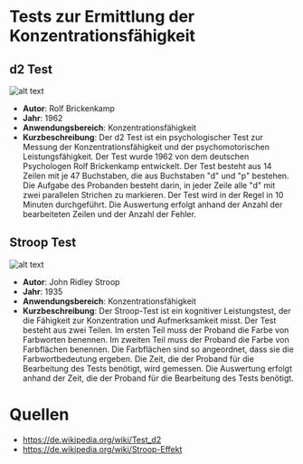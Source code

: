 # Tests zur Ermittlung der Konzentrationsfähigkeit

## d2 Test
![alt text](https://upload.wikimedia.org/wikipedia/commons/a/af/D2-Test.jpg)

- **Autor**: Rolf Brickenkamp
- **Jahr**: 1962
- **Anwendungsbereich**: Konzentrationsfähigkeit
- **Kurzbeschreibung**: Der d2 Test ist ein psychologischer Test zur Messung der Konzentrationsfähigkeit und der psychomotorischen Leistungsfähigkeit. Der Test wurde 1962 von dem deutschen Psychologen Rolf Brickenkamp entwickelt. Der Test besteht aus 14 Zeilen mit je 47 Buchstaben, die aus Buchstaben "d" und "p" bestehen. Die Aufgabe des Probanden besteht darin, in jeder Zeile alle "d" mit zwei parallelen Strichen zu markieren. Der Test wird in der Regel in 10 Minuten durchgeführt. Die Auswertung erfolgt anhand der Anzahl der bearbeiteten Zeilen und der Anzahl der Fehler.

## Stroop Test
![alt text](https://upload.wikimedia.org/wikipedia/commons/b/b8/Stroop_comparison.png)

- **Autor**: John Ridley Stroop
- **Jahr**: 1935
- **Anwendungsbereich**: Konzentrationsfähigkeit
- **Kurzbeschreibung**: Der Stroop-Test ist ein kognitiver Leistungstest, der die Fähigkeit zur Konzentration und Aufmerksamkeit misst. Der Test besteht aus zwei Teilen. Im ersten Teil muss der Proband die Farbe von Farbworten benennen. Im zweiten Teil muss der Proband die Farbe von Farbflächen benennen. Die Farbflächen sind so angeordnet, dass sie die Farbwortbedeutung ergeben. Die Zeit, die der Proband für die Bearbeitung des Tests benötigt, wird gemessen. Die Auswertung erfolgt anhand der Zeit, die der Proband für die Bearbeitung des Tests benötigt.

## 

# Quellen

- https://de.wikipedia.org/wiki/Test_d2
- https://de.wikipedia.org/wiki/Stroop-Effekt